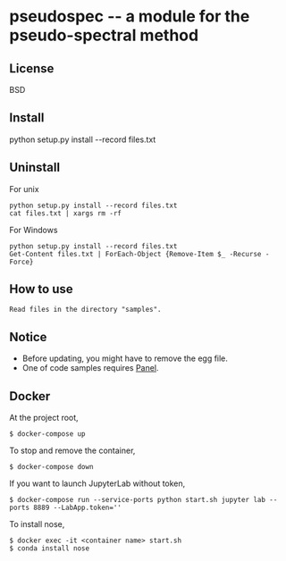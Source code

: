 # pseudospec -- a module for the pseudo-spectral method

## License
BSD

## Install

  python setup.py install --record files.txt

## Uninstall

For unix

    python setup.py install --record files.txt
    cat files.txt | xargs rm -rf

For Windows

    python setup.py install --record files.txt
    Get-Content files.txt | ForEach-Object {Remove-Item $_ -Recurse -Force}

## How to use

    Read files in the directory "samples".

## Notice

- Before updating, you might have to remove the egg file.
- One of code samples requires [Panel](https://panel.holoviz.org).


## Docker
At the project root, 

    $ docker-compose up

To stop and remove the container,

    $ docker-compose down
    
If you want to launch JupyterLab without token,

    $ docker-compose run --service-ports python start.sh jupyter lab --ports 8889 --LabApp.token=''

To install nose,

    $ docker exec -it <container name> start.sh
    $ conda install nose